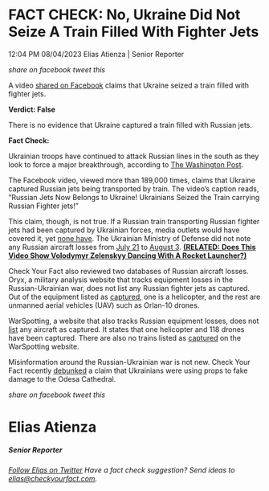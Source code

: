 FACT CHECK: No, Ukraine Did Not Seize A Train Filled With Fighter Jets
======================================================================

12:04 PM 08/04/2023 Elias Atienza | Senior Reporter

_share on facebook_ _tweet this_

 

A video [shared on Facebook](https://www.facebook.com/watch/?v=1343202449881104) claims that Ukraine seized a train filled with fighter jets.

**Verdict: False**

 

There is no evidence that Ukraine captured a train filled with Russian jets.

**Fact Check:**

Ukrainian troops have continued to attack Russian lines in the south as they look to force a major breakthrough, according to [The Washington Post](https://www.washingtonpost.com/world/2023/08/03/ukraine-counteroffensive-south-front-russia/).

 

The Facebook video, viewed more than 189,000 times, claims that Ukraine captured Russian jets being transported by train. The video’s caption reads, “Russian Jets Now Belongs to Ukraine! Ukrainians Seized the Train carrying Russian Fighter jets!”

This claim, though, is not true. If a Russian train transporting Russian fighter jets had been captured by Ukrainian forces, media outlets would have covered it, yet [none have](https://www.google.com/search?q=ukraine+captures+russian+train+fighter+jets&tbm=nws&source=lnms&sa=X&ved=2ahUKEwjtwprz78CAAxVjE1kFHfebAjgQ_AUoAXoECAQQAw&biw=1440&bih=815&dpr=2). The Ukrainian Ministry of Defense did not note any Russian aircraft losses from [July 21](https://www.mil.gov.ua/en/news/2023/07/21/the-total-combat-losses-of-the-enemy-from-24-02-2022-to-21-07-2023/) to [August 3](https://www.mil.gov.ua/en/news/2023/08/03/the-total-combat-losses-of-the-enemy-from-24-02-2022-to-03-08-2023/). [**(RELATED:** **Does This Video Show Volodymyr Zelenskyy Dancing With A Rocket Launcher?)**](https://checkyourfact.com/2022/11/23/fact-check-volodymyr-zelenskyy-dancing-rocket-launcher/)

Check Your Fact also reviewed two databases of Russian aircraft losses. Oryx, a military analysis website that tracks equipment losses in the Russian-Ukrainian war, does not list any Russian fighter jets as captured. Out of the equipment listed as [captured](https://www.oryxspioenkop.com/2022/03/list-of-aircraft-losses-during-2022.html), one is a helicopter, and the rest are unmanned aerial vehicles (UAV) such as Orlan-10 drones.

 

WarSpotting, a website that also tracks Russian equipment losses, does not [list](https://ukr.warspotting.net/russia/captured/) any aircraft as captured. It states that one helicopter and 118 drones have been captured. There are also no trains listed as [captured](https://ukr.warspotting.net/search/?belligerent=2&weapon=16&status=3) on the WarSpotting website.

Misinformation around the Russian-Ukrainian war is not new. Check Your Fact recently [debunked](https://checkyourfact.com/2023/08/03/fact-check-ukraine-props-odesa-cathedral/) a claim that Ukrainians were using props to fake damage to the Odesa Cathedral.

_share on facebook_ _tweet this_

Elias Atienza
=============

##### Senior Reporter

_[Follow Elias on Twitter](https://twitter.com/AtienzaElias)_ _Have a fact check suggestion? Send ideas to [elias@checkyourfact.com](elias@checkyourfact.com)._